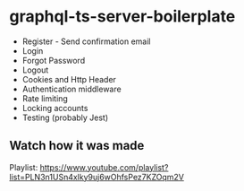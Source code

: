 # graphql-ts-server-boilerplate

* Register - Send confirmation email
* Login
* Forgot Password
* Logout  
* Cookies and Http Header
* Authentication middleware
* Rate limiting
* Locking accounts
* Testing (probably Jest)

## Watch how it was made

Playlist: https://www.youtube.com/playlist?list=PLN3n1USn4xlky9uj6wOhfsPez7KZOqm2V
